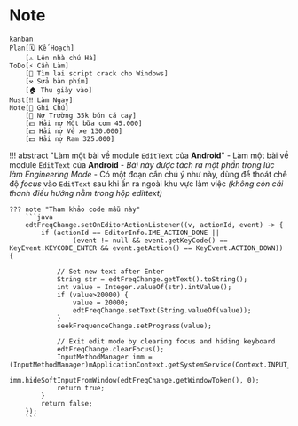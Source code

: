 # Note

```mermaid
kanban
Plan[🗓️ Kế Hoạch]
    [⚠️ Lên nhà chú Hà]
ToDo[⚡ Cần Làm]
    [🔎 Tìm lại script crack cho Windows]
    [⚒️ Sửa bàn phím]
    [🏠 Thu giày vào]
Must[‼️ Làm Ngay]
Note[📝 Ghi Chú]
    [💸 Nợ Trường 35k bún cá cay]
    [💵 Hải nợ Một bữa cơm 45.000]
    [💵 Hải nợ Vé xe 130.000]
    [💵 Hải nợ Ram 325.000]
```

!!! abstract "Làm một bài về module `EditText` của __Android__"
    - Làm một bài về module `EditText` của __Android__
    - _Bài này được tách ra một phần trong lúc làm Engineering Mode_
    - Có một đoạn cần chú ý như này, dùng để thoát chế độ _focus_ vào `EditText` sau khi ấn ra ngoài khu vực làm việc _(không còn cái thanh điều hướng nằm trong hộp edittext)_

    ??? note "Tham khảo code mẫu này"
        ```java
        edtFreqChange.setOnEditorActionListener((v, actionId, event) -> {
            if (actionId == EditorInfo.IME_ACTION_DONE ||
                    (event != null && event.getKeyCode() == KeyEvent.KEYCODE_ENTER && event.getAction() == KeyEvent.ACTION_DOWN)) {

                // Set new text after Enter
                String str = edtFreqChange.getText().toString();
                int value = Integer.valueOf(str).intValue();
                if (value>20000) {
                    value = 20000;
                    edtFreqChange.setText(String.valueOf(value));
                }
                seekFrequenceChange.setProgress(value);

                // Exit edit mode by clearing focus and hiding keyboard
                edtFreqChange.clearFocus();
                InputMethodManager imm = (InputMethodManager)mApplicationContext.getSystemService(Context.INPUT_METHOD_SERVICE);
                imm.hideSoftInputFromWindow(edtFreqChange.getWindowToken(), 0);
                return true;
            }
            return false;
        });
        ```
